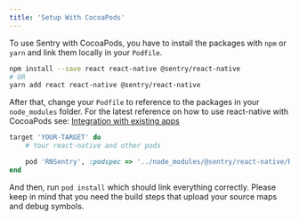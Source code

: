 ```yaml
---
title: 'Setup With CocoaPods'
---
```


To use Sentry with CocoaPods, you have to install the packages with `npm` or `yarn` and link them locally in your `Podfile`.

```bash
npm install --save react react-native @sentry/react-native
# OR
yarn add react react-native @sentry/react-native
```

After that, change your `Podfile` to reference to the packages in your `node_modules` folder. For the latest reference on how to use react-native with CocoaPods see: [Integration with existing apps](https://facebook.github.io/react-native/docs/integration-with-existing-apps.html#configuring-cocoapods-dependencies)

```ruby
target 'YOUR-TARGET' do
    # Your react-native and other pods

    pod 'RNSentry', :podspec => '../node_modules/@sentry/react-native/RNSentry.podspec' # or your path to node_modules
end
```

And then, run `pod install` which should link everything correctly. Please keep in mind that you need the build steps that upload your source maps and debug symbols.
